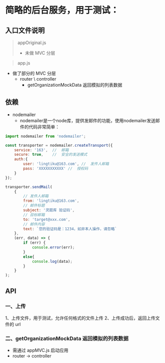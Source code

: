 # 简略的后台服务，用于测试：

## 入口文件说明   

> appOriginal.js   
>
> - 未做 MVC 分层     

> app.js
- 做了部分的 MVC 分层 
  + router \ controller
    + getOrganizationMockData 返回模拟的列表数据





## 依赖   

- nodemailer      
  + nodemailer是一个node库，提供发邮件的功能，使用nodemailer发送邮件的代码非常简单：

```js
import nodemailer from 'nodemailer';

const transporter = nodemailer.createTransport({
    service: '163',  //  邮箱
    secure: true,    //  安全的发送模式
    auth:{
        user: 'lingtiku@163.com', //  发件人邮箱
        pass: 'XXXXXXXXXXX' //  授权码
    }
});

transporter.sendMail(
    {
        // 发件人邮箱
        from: 'lingtiku@163.com',
        // 邮件标题
        subject: '灵题库 验证码',
        // 目标邮箱
        to: 'target@xxx.com',
        // 邮件内容
        text: `您的验证码是：1234，如非本人操作，请忽略`
    },
    (err, data) => {
        if (err) {
            console.error(err);
        }
        else{
            console.log(data);
        }
    }
);
```





## API   

### 一、上传
1、上传文件，用于测试，允许任何格式的文件上传
2、上传成功后，返回上传文件的 url 



### 二、getOrganizationMockData 返回模拟的列表数据
- 需通过 appMVC.js 启动应用
- router -> controller
















